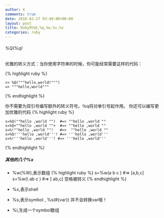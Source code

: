 ```yaml
---
author: X
comments: true
date: 2016-02-27 03:49:00+00:00
layout: post
title: Ruby的%Q,%q,%w,%s,%x
categories: ruby
---
```



###### %Q(%q)
优雅的转义方式：当你使用字符串的时候，你可能经常需要这样的代码：

{% highlight ruby %}

    >> %Q("""hello,world!""")
    => """hello,world"""
{% endhighlight %}

你不需要为双引号编写额外的转义符号。％q将对单引号起作用。
你还可以编写更加优雅的代码
{% highlight ruby %}

    s=%Q(""hello ,world "")  #=> ""hello ,world ""
    s=%Q+""hello ,world ""+  #=> ""hello ,world ""
    s=%!""hello ,world ""!   #=>  ""hello ,world ""
    s=%Q!'''hello ,world'''! #=> '''hello ,world'''
    s=%!'''hello ,world'''! #=> '''hello ,world'''

{% endhighlight %}


##### 其他的几个%x
- %w(%W),表示数组
{% highlight ruby %}
    s=%w(a b c )   #=>  [a,b,c]
    s=%w(\ ab c )   #=> [ ab,c] 空格被转义
{% endhighlight %}

- %x,表示shell
- %s,表示symbol , %s(#{var}) 并不会转换var哦！
- %i,生成一个symbol数组
